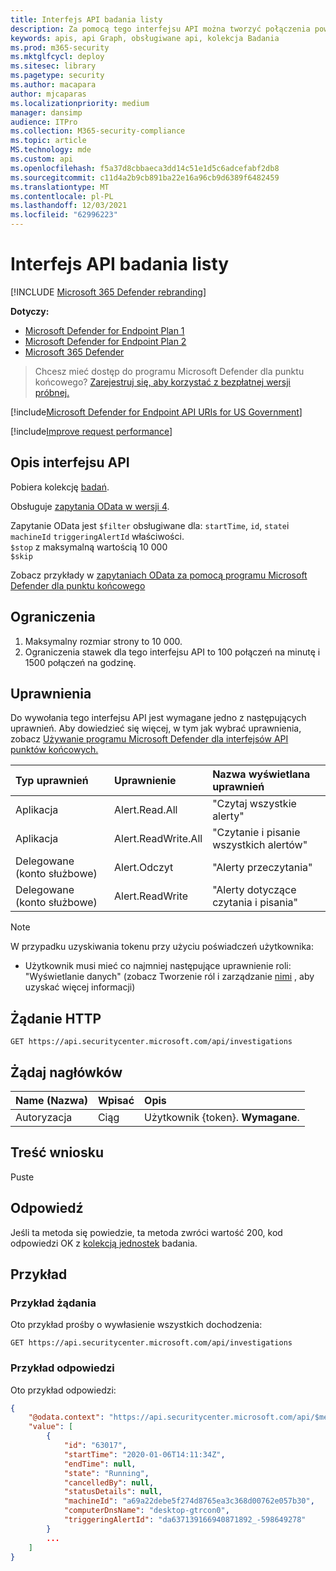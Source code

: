 ```yaml
---
title: Interfejs API badania listy
description: Za pomocą tego interfejsu API można tworzyć połączenia powiązane z kolekcją Badania.
keywords: apis, api Graph, obsługiwane api, kolekcja Badania
ms.prod: m365-security
ms.mktglfcycl: deploy
ms.sitesec: library
ms.pagetype: security
ms.author: macapara
author: mjcaparas
ms.localizationpriority: medium
manager: dansimp
audience: ITPro
ms.collection: M365-security-compliance
ms.topic: article
MS.technology: mde
ms.custom: api
ms.openlocfilehash: f5a37d8cbbaeca3dd14c51e1d5c6adcefabf2db8
ms.sourcegitcommit: c11d4a2b9cb891ba22e16a96cb9d6389f6482459
ms.translationtype: MT
ms.contentlocale: pl-PL
ms.lasthandoff: 12/03/2021
ms.locfileid: "62996223"
---
```

# <a name="list-investigations-api"></a>Interfejs API badania listy

[!INCLUDE [Microsoft 365 Defender rebranding](../../includes/microsoft-defender.md)]

**Dotyczy:**
- [Microsoft Defender for Endpoint Plan 1](https://go.microsoft.com/fwlink/?linkid=2154037)
- [Microsoft Defender for Endpoint Plan 2](https://go.microsoft.com/fwlink/?linkid=2154037)
- [Microsoft 365 Defender](https://go.microsoft.com/fwlink/?linkid=2118804)

> Chcesz mieć dostęp do programu Microsoft Defender dla punktu końcowego? [Zarejestruj się, aby korzystać z bezpłatnej wersji próbnej.](https://signup.microsoft.com/create-account/signup?products=7f379fee-c4f9-4278-b0a1-e4c8c2fcdf7e&ru=https://aka.ms/MDEp2OpenTrial?ocid=docs-wdatp-exposedapis-abovefoldlink)

[!include[Microsoft Defender for Endpoint API URIs for US Government](../../includes/microsoft-defender-api-usgov.md)]

[!include[Improve request performance](../../includes/improve-request-performance.md)]

## <a name="api-description"></a>Opis interfejsu API

Pobiera kolekcję [badań](investigation.md).

Obsługuje [zapytania OData w wersji 4](https://www.odata.org/documentation/).

Zapytanie OData jest `$filter` obsługiwane dla: `startTime`, `id`, `state`i `machineId` `triggeringAlertId` właściwości.
<br>```$stop``` z maksymalną wartością 10 000
<br>```$skip```

Zobacz przykłady w [zapytaniach OData za pomocą programu Microsoft Defender dla punktu końcowego](exposed-apis-odata-samples.md)

## <a name="limitations"></a>Ograniczenia

1. Maksymalny rozmiar strony to 10 000.
2. Ograniczenia stawek dla tego interfejsu API to 100 połączeń na minutę i 1500 połączeń na godzinę.

## <a name="permissions"></a>Uprawnienia

Do wywołania tego interfejsu API jest wymagane jedno z następujących uprawnień. Aby dowiedzieć się więcej, w tym jak wybrać uprawnienia, zobacz [Używanie programu Microsoft Defender dla interfejsów API punktów końcowych.](apis-intro.md)

Typ uprawnień|Uprawnienie|Nazwa wyświetlana uprawnień
:---|:---|:---
Aplikacja|Alert.Read.All|"Czytaj wszystkie alerty"
Aplikacja|Alert.ReadWrite.All|"Czytanie i pisanie wszystkich alertów"
Delegowane (konto służbowe)|Alert.Odczyt|"Alerty przeczytania"
Delegowane (konto służbowe)|Alert.ReadWrite|"Alerty dotyczące czytania i pisania"

> [!NOTE]
> W przypadku uzyskiwania tokenu przy użyciu poświadczeń użytkownika:
>
> - Użytkownik musi mieć co najmniej następujące uprawnienie roli: "Wyświetlanie danych" (zobacz Tworzenie ról i zarządzanie [nimi](user-roles.md) , aby uzyskać więcej informacji)

## <a name="http-request"></a>Żądanie HTTP

```http
GET https://api.securitycenter.microsoft.com/api/investigations
```

## <a name="request-headers"></a>Żądaj nagłówków

Name (Nazwa)|Wpisać|Opis
:---|:---|:---
Autoryzacja|Ciąg|Użytkownik {token}. **Wymagane**.

## <a name="request-body"></a>Treść wniosku

Puste

## <a name="response"></a>Odpowiedź

Jeśli ta metoda się powiedzie, ta metoda zwróci wartość 200, kod odpowiedzi OK z [kolekcją jednostek](investigation.md) badania.

## <a name="example"></a>Przykład

### <a name="request-example"></a>Przykład żądania

Oto przykład prośby o wywłasienie wszystkich dochodzenia:

```http
GET https://api.securitycenter.microsoft.com/api/investigations
```

### <a name="response-example"></a>Przykład odpowiedzi

Oto przykład odpowiedzi:

```json
{
    "@odata.context": "https://api.securitycenter.microsoft.com/api/$metadata#Investigations",
    "value": [
        {
            "id": "63017",
            "startTime": "2020-01-06T14:11:34Z",
            "endTime": null,
            "state": "Running",
            "cancelledBy": null,
            "statusDetails": null,
            "machineId": "a69a22debe5f274d8765ea3c368d00762e057b30",
            "computerDnsName": "desktop-gtrcon0",
            "triggeringAlertId": "da637139166940871892_-598649278"
        }
        ...
    ]
}
```
